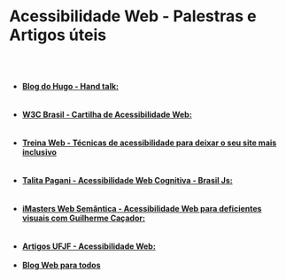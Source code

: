 # Acessibilidade Web - Palestras e Artigos úteis

</br></br>
<ul>
  <li><strong><a href="https://blog.handtalk.me/" target="_blank">Blog do Hugo - Hand talk:</a></strong></li>
  <br/><br/>
  <li><strong><a href="https://ceweb.br/cartilhas/cartilha-w3cbr-acessibilidade-web-fasciculo-IV/" target="_blank">W3C Brasil - Cartilha de Acessibilidade Web:</a></li></br></br>
  
  <li><strong><a href="https://www.treinaweb.com.br/blog/tecnicas-de-acessibilidade-para-deixar-o-seu-site-mais-inclusivo" target="_blank">Treina Web - Técnicas de acessibilidade para deixar o seu site mais inclusivo</a></strong></li><br/></br>
  <li> <strong><a href="https://www.youtube.com/watch?v=igGOeem6y4w" target="_blank">Talita Pagani - Acessibilidade Web Cognitiva - Brasil Js:
</a></strong> </li><br/></br>
  <li><strong><a href="https://www.youtube.com/watch?v=H8MhWDBYZ9w" target="_blank">iMasters Web Semântica - Acessibilidade Web para deficientes visuais com Guilherme Caçador:</a></strong> </li><br/></br>
  <li><strong><a href="https://www2.ufjf.br/treinamentoscgco/docs/sites-institucionais/acessibilidade-na-web/" target="_blank">Artigos UFJF - Acessibilidade Web:</a></strong> </li><br/>
    <li><strong><a href="https://mwpt.com.br/blog/" target="_blank">Blog Web para todos
</a></strong> </li><br/>
</ul>

  






